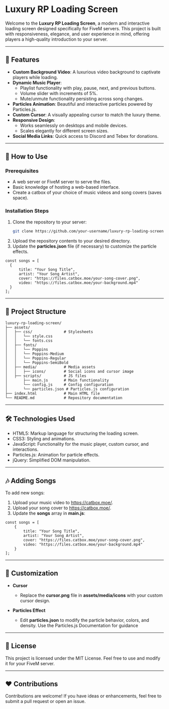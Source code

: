 # Luxury RP Loading Screen

Welcome to the **Luxury RP Loading Screen**, a modern and interactive loading screen designed specifically for FiveM servers. This project is built with responsiveness, elegance, and user experience in mind, offering players a high-quality introduction to your server.

---

## 🎨 Features

- **Custom Background Video**: A luxurious video background to captivate players while loading.
- **Dynamic Music Player**:
  - Playlist functionality with play, pause, next, and previous buttons.
  - Volume slider with increments of 5%.
  - Mute/unmute functionality persisting across song changes.
- **Particles Animation**: Beautiful and interactive particles powered by Particles.js.
- **Custom Cursor**: A visually appealing cursor to match the luxury theme.
- **Responsive Design**:
  - Works seamlessly on desktops and mobile devices.
  - Scales elegantly for different screen sizes.
- **Social Media Links**: Quick access to Discord and Tebex for donations.

---

## 🚀 How to Use

### Prerequisites
- A web server or FiveM server to serve the files.
- Basic knowledge of hosting a web-based interface.
- Create a catbox of your choice of music videos and song covers (saves space). 

### Installation Steps
1. Clone the repository to your server:
   ```bash
   git clone https://github.com/your-username/luxury-rp-loading-screen.git
   ```
2. Upload the repository contents to your desired directory.
3. Update the **particles.json** file (if necessary) to customize the particle effects.

  ```
const songs = [
    {
        title: "Your Song Title",
        artist: "Your Song Artist",
        cover: "https://files.catbox.moe/your-song-cover.png",
        video: "https://files.catbox.moe/your-background.mp4"
    }
];
  ```

---

## 📁 Project Structure
```
luxury-rp-loading-screen/
├── assets/
│   ├── css/              # Stylesheets
│   │   └── style.css
│   │   └── fonts.css
│   ├── fonts/             
│   │   └── Poppins
│   │   └── Poppins-Medium
│   │   └── Poppins-Regular
│   │   └── Poppins-SemiBold
│   ├── media/            # Media assets
│   │   ├── icons/        # Social icons and cursor image
│   ├── scripts/          # JS files
│       ├── main.js       # Main functionality
│       └── config.js     # Config configuration
│       └── particles.json # Particles.js configuration
├── index.html            # Main HTML file
└── README.md             # Repository documentation
```
---

## 🛠️ Technologies Used
- HTML5: Markup language for structuring the loading screen.
- CSS3: Styling and animations.
- JavaScript: Functionality for the music player, custom cursor, and interactions.
- Particles.js: Animation for particle effects.
- jQuery: Simplified DOM manipulation.

---

## 🎶 Adding Songs
To add new songs:

1. Upload your music video to https://catbox.moe/.
2. Upload your song cover to https://catbox.moe/.
3. Update the **songs** array in **main.js**:
```
const songs = [
    {
        title: "Your Song Title",
        artist: "Your Song Artist",
        cover: "https://files.catbox.moe/your-song-cover.png",
        video: "https://files.catbox.moe/your-background.mp4"
    }
];
```

---

## 🌟 Customization

- **Cursor**
  - Replace the **cursor.png** file in **assets/media/icons** with your custom cursor design.

- **Particles Effect**
  - Edit **particles.json** to modify the particle behavior, colors, and density. Use the Particles.js Documentation for guidance


---

## 📄 License

This project is licensed under the MIT License. Feel free to use and modify it for your FiveM server.

---

## ❤️ Contributions

Contributions are welcome! If you have ideas or enhancements, feel free to submit a pull request or open an issue.


